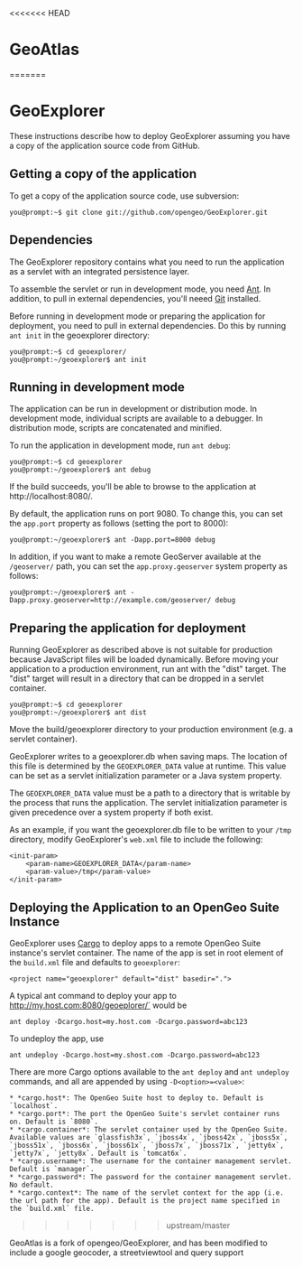<<<<<<< HEAD
# GeoAtlas
=======
# GeoExplorer

These instructions describe how to deploy GeoExplorer assuming you have a copy of the application source code from GitHub.

## Getting a copy of the application

To get a copy of the application source code, use subversion:

    you@prompt:~$ git clone git://github.com/opengeo/GeoExplorer.git


## Dependencies

The GeoExplorer repository contains what you need to run the application as a servlet with an integrated persistence layer.

To assemble the servlet or run in development mode, you need [Ant](http://ant.apache.org/).  In addition, to pull in external dependencies, you'll neeed [Git](http://git-scm.com/) installed.

Before running in development mode or preparing the application for deployment, you need to pull in external dependencies.  Do this by running `ant init` in the geoexplorer directory:

    you@prompt:~$ cd geoexplorer/
    you@prompt:~/geoexplorer$ ant init


## Running in development mode

The application can be run in development or distribution mode.  In development mode, individual scripts are available to a debugger.  In distribution mode, scripts are concatenated and minified.

To run the application in development mode, run `ant debug`:

    you@prompt:~$ cd geoexplorer
    you@prompt:~/geoexplorer$ ant debug

If the build succeeds, you'll be able to browse to the application at http://localhost:8080/.

By default, the application runs on port 9080.  To change this, you can set the `app.port` property as follows (setting the port to 8000):

    you@prompt:~/geoexplorer$ ant -Dapp.port=8000 debug

In addition, if you want to make a remote GeoServer available at the `/geoserver/` path, you can set the `app.proxy.geoserver` system property as follows:

    you@prompt:~/geoexplorer$ ant -Dapp.proxy.geoserver=http://example.com/geoserver/ debug


## Preparing the application for deployment

Running GeoExplorer as described above is not suitable for production because JavaScript files will be loaded dynamically.  Before moving your application to a production environment, run ant with the "dist" target.  The "dist" target will result in a directory that can be dropped in a servlet container.

    you@prompt:~$ cd geoexplorer
    you@prompt:~/geoexplorer$ ant dist

Move the build/geoexplorer directory to your production environment (e.g. a  servlet container).

GeoExplorer writes to a geoexplorer.db when saving maps.  The location of this file is determined by the `GEOEXPLORER_DATA` value at runtime.  This value can be set as a servlet initialization parameter or a Java system property.

The `GEOEXPLORER_DATA` value must be a path to a directory that is writable by  the process that runs the application.  The servlet initialization parameter is given precedence over a system property if both exist.

As an example, if you want the geoexplorer.db file to be written to your `/tmp` directory, modify GeoExplorer's `web.xml` file to include the following:

    <init-param>
        <param-name>GEOEXPLORER_DATA</param-name>
        <param-value>/tmp</param-value>
    </init-param>


## Deploying the Application to an OpenGeo Suite Instance

GeoExplorer uses [Cargo](http://cargo.codehaus.org/) to deploy apps to a remote
OpenGeo Suite instance's servlet container. The name of the app is set in root element of the `build.xml` file and defaults to `geoexplorer`:

    <project name="geoexplorer" default="dist" basedir=".">

A typical ant command to deploy your app to http://my.host.com:8080/geoeplorer/` would be

    ant deploy -Dcargo.host=my.host.com -Dcargo.password=abc123

To undeploy the app, use

    ant undeploy -Dcargo.host=my.shost.com -Dcargo.password=abc123

There are more Cargo options available to the `ant deploy` and `ant undeploy` commands, and all are appended by using `-D<option>=<value>`:

    * *cargo.host*: The OpenGeo Suite host to deploy to. Default is `localhost`.
    * *cargo.port*: The port the OpenGeo Suite's servlet container runs on. Default is `8080`.
    * *cargo.container*: The servlet container used by the OpenGeo Suite. Available values are `glassfish3x`, `jboss4x`, `jboss42x`, `jboss5x`, `jboss51x`, `jboss6x`, `jboss61x`, `jboss7x`, `jboss71x`, `jetty6x`, `jetty7x`, `jetty8x`. Default is `tomcat6x`.
    * *cargo.username*: The username for the container management servlet. Default is `manager`.
    * *cargo.password*: The password for the container management servlet. No default.
    * *cargo.context*: The name of the servlet context for the app (i.e. the url path for the app). Default is the project name specified in the `build.xml` file.
>>>>>>> upstream/master

GeoAtlas is a fork of opengeo/GeoExplorer, and has been modified to include a google geocoder, a streetviewtool and query support